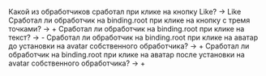 Какой из обработчиков сработал при клике на кнопку Like?  ->   Like
Сработал ли обработчик на binding.root при клике на кнопку с тремя точками? -> +
Сработал ли обработчик на binding.root при клике на текст? -> -
Сработал ли обработчик на binding.root при клике на аватар до установки на avatar собственного обработчика? -> +
Сработал ли обработчик на binding.root при клике на аватар после установки на avatar собственного обработчика? -> +
